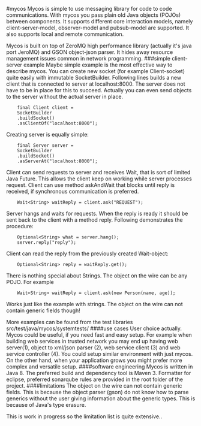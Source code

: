 #mycos
Mycos is simple to use messaging library for code to code communications. With mycos you pass plain old Java objects (POJOs) between components. It supports different core interaction models, namely client-server-model, observer-model and pubsub-model are supported. It also supports local and remote communication.

Mycos is built on top of ZeroMQ high performance library (actually it's java port JeroMQ) and GSON object-json parser. It hides away resource management issues common in network programming.
###simple client-server example
Maybe simple example is the most effective way to describe mycos. You can create new socket (for example Client-socket) quite easily with immutable SocketBuilder. Following lines builds a new client that is connected to server at localhost:8000. The server does not have to be in place for this to succeed. Actually you can even send objects to the server without the actual server in place.

        final Client client = 
        SocketBuilder
        .buildSocket()
        .asClientOf("localhost:8000");
Creating server is equally simple:

        final Server server = 
        SocketBuilder
        .buildSocket()
        .asServerAt("localhost:8000");
Client can send requests to server and receives Wait, that is sort of limited Java Future. This allows the client keep on working while server processes request. Client can use method askAndWait that blocks until reply is received, if synchronous communication is preferred.

        Wait<String> waitReply = client.ask("REQUEST");
Server hangs and waits for requests. When the reply is ready it should be sent back to the client with a method reply. Following demonstrates the procedure:

        Optional<String> what = server.hang();
        server.reply("reply");
Client can read the reply from the previously created Wait-object:

        Optional<String> reply = waitReply.get();
There is nothing special about Strings. The object on the wire can be any POJO. For example

        Wait<String> waitReply = client.ask(new Person(name, age));
Works just like the example with strings. The object on the wire can not contain generic fields though!

More examples can be found from the test libraries src/test/java/mycos/systemtests/
####use cases
User choice actually. Mycos could be useful, if you need fast and easy setup. For example when building web services in trusted network you may end up having web server(1), object to xml/json parser (2), web service client (3) and web service controller (4).  You could setup similar environment with just mycos. On the other hand, when your application grows you might prefer more complex and versatile setup.
####software engineering
Mycos is written in Java 8. The preferred build and dependency tool is Maven 3. Formatter for eclipse, preferred sonarqube rules are provided in the root folder of the project.
####limitations
The object on the wire can not contain generic fields. This is because the object parser (gson) do not know how to parse generics without the user giving information about the generic types. This is because of Java's type erasure.

This is work in progress so the limitation list is quite extensive..
